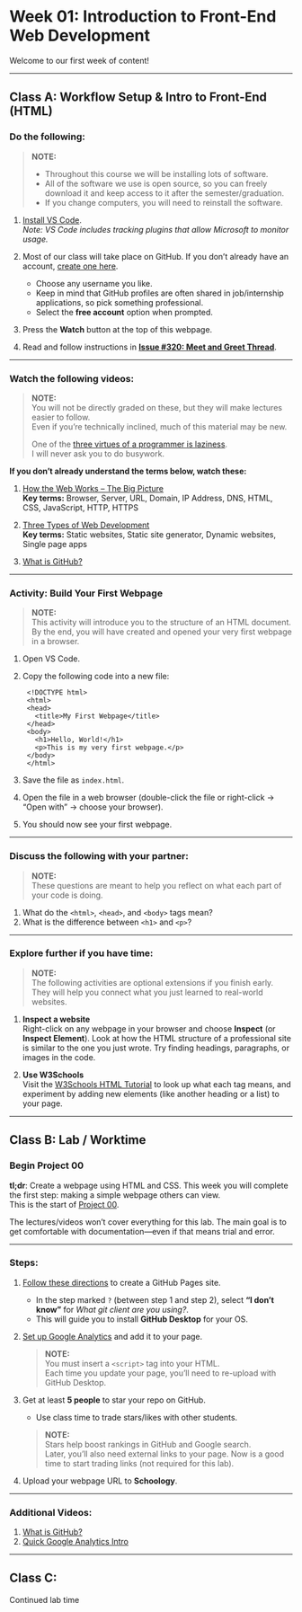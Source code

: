 # Week 01: Introduction to Front-End Web Development

Welcome to our first week of content! 

---

## Class A: Workflow Setup & Intro to Front-End (HTML)

### Do the following:

> **NOTE:**  
> - Throughout this course we will be installing lots of software.  
> - All of the software we use is open source, so you can freely download it and keep access to it after the semester/graduation.  
> - If you change computers, you will need to reinstall the software.  

1. [Install VS Code](https://code.visualstudio.com/Download).  
   *Note: VS Code includes tracking plugins that allow Microsoft to monitor usage.*  

2. Most of our class will take place on GitHub. If you don’t already have an account, [create one here](https://github.com/join).  
   - Choose any username you like.  
   - Keep in mind that GitHub profiles are often shared in job/internship applications, so pick something professional.  
   - Select the **free account** option when prompted.  

3. Press the **Watch** button at the top of this webpage.  

4. Read and follow instructions in **[Issue #320: Meet and Greet Thread](https://github.com/teacher-aj/HeschelCS/issues/1)**.  

---

### Watch the following videos:

> **NOTE:**  
> You will not be directly graded on these, but they will make lectures easier to follow.  
> Even if you’re technically inclined, much of this material may be new.  
> 
> One of the [three virtues of a programmer is laziness](https://thethreevirtues.com/).  
> I will never ask you to do busywork.  

**If you don’t already understand the terms below, watch these:**  

1. [How the Web Works – The Big Picture](https://www.youtube.com/watch?v=hJHvdBlSxug)  
   **Key terms:** Browser, Server, URL, Domain, IP Address, DNS, HTML, CSS, JavaScript, HTTP, HTTPS  

2. [Three Types of Web Development](https://www.youtube.com/watch?v=Kg0Q_YaQ3Gk)  
   **Key terms:** Static websites, Static site generator, Dynamic websites, Single page apps  

3. [What is GitHub?]([https://www.youtube.com/watch?v=pBy1zgt0XPc])  

---

### Activity: Build Your First Webpage

> **NOTE:**  
> This activity will introduce you to the structure of an HTML document.  
> By the end, you will have created and opened your very first webpage in a browser.  

1. Open VS Code.  

2. Copy the following code into a new file:  

        <!DOCTYPE html>
        <html>
        <head>
          <title>My First Webpage</title>
        </head>
        <body>
          <h1>Hello, World!</h1>
          <p>This is my very first webpage.</p>
        </body>
        </html>

3. Save the file as `index.html`.  

4. Open the file in a web browser (double-click the file or right-click → “Open with” → choose your browser).  

5. You should now see your first webpage.  

---

### Discuss the following with your partner:

> **NOTE:**  
> These questions are meant to help you reflect on what each part of your code is doing.  

1. What do the `<html>`, `<head>`, and `<body>` tags mean?  
2. What is the difference between `<h1>` and `<p>`?  

---

### Explore further if you have time:

> **NOTE:**  
> The following activities are optional extensions if you finish early. They will help you connect what you just learned to real-world websites.  

1. **Inspect a website**  
   Right-click on any webpage in your browser and choose **Inspect** (or **Inspect Element**). Look at how the HTML structure of a professional site is similar to the one you just wrote. Try finding headings, paragraphs, or images in the code.  

2. **Use W3Schools**  
   Visit the [W3Schools HTML Tutorial](https://www.w3schools.com/html/) to look up what each tag means, and experiment by adding new elements (like another heading or a list) to your page.  

---

## Class B: Lab / Worktime  

### Begin Project 00

**tl;dr**: Create a webpage using HTML and CSS. This week you will complete the first step: making a simple webpage others can view.  
This is the start of [Project 00](/project_00_basic_webpage/).

The lectures/videos won’t cover everything for this lab. The main goal is to get comfortable with documentation—even if that means trial and error.  

---

### Steps:

1. [Follow these directions](https://pages.github.com/) to create a GitHub Pages site.  
   - In the step marked `?` (between step 1 and step 2), select **“I don’t know”** for *What git client are you using?*.  
   - This will guide you to install **GitHub Desktop** for your OS.  

2. [Set up Google Analytics](https://support.google.com/analytics/answer/1008015?hl=en) and add it to your page.  
   > **NOTE:**  
   > You must insert a `<script>` tag into your HTML.  
   > Each time you update your page, you’ll need to re-upload with GitHub Desktop.  

3. Get at least **5 people** to star your repo on GitHub.  
   - Use class time to trade stars/likes with other students.  
   > **NOTE:**  
   > Stars help boost rankings in GitHub and Google search.  
   > Later, you’ll also need external links to your page. Now is a good time to start trading links (not required for this lab).  

4. Upload your webpage URL to **Schoology**.

---

### Additional Videos:

1. [What is GitHub?](https://www.youtube.com/watch?v=w3jLJU7DT5E)  
2. [Quick Google Analytics Intro](https://www.youtube.com/watch?v=RL61v47WyHs)

---

## Class C:  
Continued lab time






